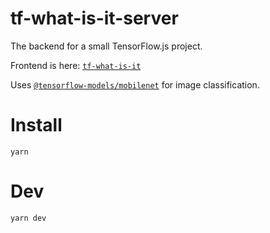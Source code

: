 # tf-what-is-it-server

The backend for a small TensorFlow.js project.

Frontend is here: [`tf-what-is-it`](https://github.com/claudiorivera/tf-what-is-it)

Uses [`@tensorflow-models/mobilenet`](https://github.com/tensorflow/tfjs-models#readme) for image classification.

# Install

`yarn`

# Dev

`yarn dev`
